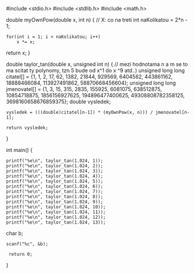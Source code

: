 #include <stdio.h>
#include <stdlib.h>
#include <math.h>

double myOwnPow(double x, int n) { // X: co na treti
	int naKolikatou = 2*n - 1;

	for(int i = 1; i < naKolikatou; i++)
		x *= x;

return x;
}

double taylor_tan(double x, unsigned int n) { // mezi hodnotama n a m se to ma scitat ty polynomy, tzn 5 bude od x^1 do x ^9 atd..)
	unsigned long long citatel[] = {1, 1, 2, 17, 62, 1382, 21844, 929569, 6404582, 443861162, 18888466084, 113927491862, 58870668456604};
	unsigned long long jmenovatel[] = {1, 3, 15, 315, 2835, 155925, 6081075, 638512875, 10854718875, 1856156927625, 194896477400625, 49308808782358125, 3698160658676859375};
	double vysledek;

	vysledek = (((double)citatel[n-1]) * (myOwnPow(x, n))) / jmenovatel[n-1];

	return vysledek;
}


int main() {

	printf("%e\n", taylor_tan(1.024, 1));
	printf("%e\n", taylor_tan(1.024, 2));
	printf("%e\n", taylor_tan(1.024, 3));
	printf("%e\n", taylor_tan(1.024, 4));
	printf("%e\n", taylor_tan(1.024, 5));
	printf("%e\n", taylor_tan(1.024, 6));
	printf("%e\n", taylor_tan(1.024, 7));
	printf("%e\n", taylor_tan(1.024, 8));
	printf("%e\n", taylor_tan(1.024, 9));
	printf("%e\n", taylor_tan(1.024, 10));
	printf("%e\n", taylor_tan(1.024, 11));
	printf("%e\n", taylor_tan(1.024, 12));
	printf("%e\n", taylor_tan(1.024, 13));

char b;

	scanf("%c", &b);

     return 0;
}
